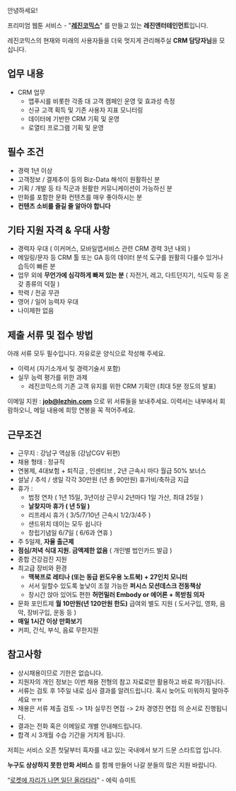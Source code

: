 안녕하세요!

프리미엄 웹툰 서비스 - "**[레진코믹스](http://www.lezhin.com)**" 를 만들고 있는 **레진엔터테인먼트**입니다.

레진코믹스의 현재와 미래의 사용자들을 더욱 멋지게 관리해주실 **CRM 담당자님**을 모십니다.

## 업무 내용
- CRM 업무 
    - 앱푸시를 비롯한 각종 대 고객 캠페인 운영 및 효과성 측정
    - 신규 고객 획득 및 기존 사용자 지표 모니터링
    - 데이터에 기반한 CRM 기획 및 운영 
    - 로열티 프로그램 기획 및 운영
   
## 필수 조건
- 경력 1년 이상
- 고객정보 / 결제추이 등의 Biz-Data 해석이 원활하신 분
- 기획 / 개발 등 타 직군과 원활한 커뮤니케이션이 가능하신 분 
- 만화를 포함한 문화 컨텐츠를 매우 좋아하시는 분
- **컨텐츠 소비를 즐길 줄 알아야 합니다**

## 기타 지원 자격 & 우대 사항
- 경력자 우대 ( 이커머스, 모바일앱서비스 관련 CRM 경력 3년 내외 )
- 메일링/문자 등 CRM 툴 또는 GA 등의 데이터 분석 도구를 원활히 다룰수 있거나 습득이 빠른 분
- 업무 외에 **무언가에 심각하게 빠져 있는 분** ( 자전거, 레고, 다트던지기, 식도락 등 온갖 종류의 덕질 )
- 학력 / 전공 무관
- 영어 / 일어 능력자 우대
- 나이제한 없음

## 제출 서류 및 접수 방법

아래 서류 모두 필수입니다. 자유로운 양식으로 작성해 주세요.

- 이력서 (자기소개서 및 경력기술서 포함) 
- 실무 능력 평가를 위한 과제 
    - 레진코믹스의 기존 고객 유지를 위한 CRM 기획안 (최대 5분 정도의 발표) 
    
이메일 지원 : **job@lezhin.com** 으로 위 서류들을 보내주세요. 이력서는 내부에서 회람하오니, 메일 내용에 희망 연봉을 꼭 적어주세요. 

## 근무조건

- 근무지 : 강남구 역삼동 (강남CGV 뒤편)
- 채용 형태 : 정규직
- 연봉제, 4대보험 + 퇴직금 , 인센티브 , 2년 근속시 마다 월급 50% 보너스
- 설날 / 추석 / 생일 각각 30만원 (년 총 90만원) 휴가비/축하금 지급
- 휴가 : 
  - 법정 연차 ( 1년 15일, 3년이상 근무시 2년마다 1일 가산, 최대 25일 )
  - **날찾지마 휴가 ( 년 5일 )**
  - 리프레시 휴가 ( 3/5/7/10년 근속시 1/2/3/4주 )
  - 샌드위치 데이는 모두 쉽니다
  - 창립기념일 6/7일 ( 6/6과 연휴 )
- 주 5일제, **자율 출근제**
- **점심/저녁 식대 지원. 금액제한 없음** ( 개인별 법인카드 발급 )
- 종합 건강검진 지원
- 최고급 장비와 환경
  - **맥북프로 레티나 (또는 동급 윈도우용 노트북) + 27인치 모니터** 
  - 서서 일할수 있도록 높낮이 조절 가능한 **퍼시스 모션데스크 전동책상** 
  - 장시간 앉아 있어도 편한 **허먼밀러 Embody or 에어론 + 목받침 의자**
- 문화 포인트제 **월 10만원(년 120만원 한도)** 급여외 별도 지원 ( 도서구입, 영화, 음악, 장비구입, 운동 등 )
- **매일 1시간 이상 만화보기**
- 커피, 간식, 부식, 음료 무한지원

## 참고사항

- 상시채용이므로 기한은 없습니다.
- 지원자의 개인 정보는 이번 채용 전형의 참고 자료로만 활용하고 바로 파기됩니다.
- 서류는 검토 후 1주일 내로 심사 결과를 알려드립니다. 혹시 늦어도 미워하지 말아주세요 ㅠㅠ
- 채용은 서류 제출 검토 -> 1차 실무진 면접 -> 2차 경영진 면접 의 순서로 진행됩니다.
- 결과는 전화 혹은 이메일로 개별 안내해드립니다.
- 합격 시 3개월 수습 기간을 거치게 됩니다.

저희는 서비스 오픈 첫달부터 흑자를 내고 있는 국내에서 보기 드문 스타트업 입니다.

**누구도 상상하지 못한 만화 서비스** 를 함께 만들어 나갈 분들의 많은 지원 바랍니다.

“[로켓에 자리가 나면 일단 올라타라](http://estima.wordpress.com/2012/05/28/sheryl/)" - 에릭 슈미트
